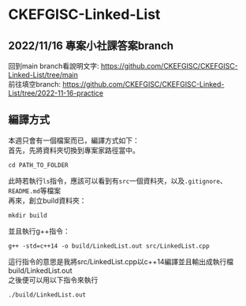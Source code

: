 # CKEFGISC-Linked-List
## 2022/11/16 專案小社課答案branch
回到main branch看說明文字: https://github.com/CKEFGISC/CKEFGISC-Linked-List/tree/main <br>
前往填空branch: https://github.com/CKEFGISC/CKEFGISC-Linked-List/tree/2022-11-16-practice <br>
## 編譯方式
本週只會有一個檔案而已，編譯方式如下：<br>
首先，先將資料夾切換到專案家路徑當中。<br>
``` 
cd PATH_TO_FOLDER
```
此時若執行`ls`指令，應該可以看到有`src`一個資料夾，以及`.gitignore`、`README.md`等檔案<br>
再來，創立build資料夾：<br>
```
mkdir build
```
並且執行g++指令：<br>
```
g++ -std=c++14 -o build/LinkedList.out src/LinkedList.cpp
```
這行指令的意思是我將src/LinkedList.cpp以c++14編譯並且輸出成執行檔build/LinkedList.out <br>
之後便可以用以下指令來執行<br>
```
./build/LinkedList.out
```

